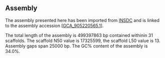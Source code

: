 **Assembly**
--------

The assembly presented here has been imported from [INSDC](http://www.insdc.org) and is linked to the assembly accession [[GCA\_905220565.1](http://www.ebi.ac.uk/ena/data/view/GCA_905220565.1)].

The total length of the assembly is 499397863 bp contained withinin 31 scaffolds.
The scaffold N50 value is 17325599, the scaffold L50 value is 13.
Assembly gaps span 25000 bp. The GC% content of the assembly is 34.0%.
